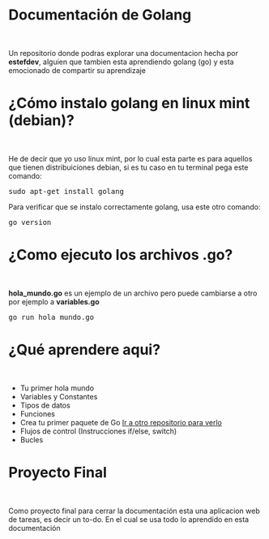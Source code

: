 # Documentación de Golang
<br>

<p>Un repositorio donde podras explorar una documentacion hecha por <b>estefdev</b>, alguien que tambien esta aprendiendo golang (go) y esta emocionado de compartir su aprendizaje</p>

# ¿Cómo instalo golang en linux mint (debian)?
<br>

<p>He de decir que yo uso linux mint, por lo cual esta parte es para aquellos que tienen distribuiciones debian, si es tu caso en tu terminal pega este comando:</p>

<pre>sudo apt-get install golang</pre>

<p>Para verificar que se instalo correctamente golang, usa este otro comando:</p>

<pre>go version</pre>

# ¿Como ejecuto los archivos .go?
<br>

<p><b>hola_mundo.go</b> es un ejemplo de un archivo pero puede cambiarse a otro por ejemplo a <b>variables.go</b></p>

<pre>go run hola_mundo.go</pre>

# ¿Qué aprendere aqui?
<br>

<ul>
	<li>Tu primer hola mundo</li>
	<li>Variables y Constantes</li>
	<li>Tipos de datos</li>
	<li>Funciones</li>
	<li>Crea tu primer paquete de Go <a href="https://github.com/estefspace/calculadora-go">Ir a otro repositorio para verlo</a></li>
	<li>Flujos de control (Instrucciones if/else, switch)</li>
	<li>Bucles</li>
</ul>

# Proyecto Final
<br>

<p>Como proyecto final para cerrar la documentación esta una aplicacion web de tareas, es decir un to-do. En el cual se usa todo lo aprendido en esta documentación</p>